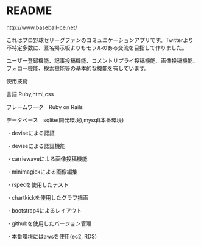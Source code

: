 # README

http://www.baseball-ce.net/

これはプロ野球セリーグファンのコミュニケーションアプリです。Twitterより不特定多数に、匿名掲示板よりもモラルのある交流を目指して作りました。

ユーザー登録機能、記事投稿機能、コメントリプライ投稿機能、画像投稿機能、フォロー機能、検索機能等の基本的な機能を有しています。

使用技術

言語 Ruby,html,css

フレームワーク　Ruby on Rails

データベース　sqlite(開発環境),mysql(本番環境)

・deviseによる認証

・deviseによる認証機能

・carriewaveによる画像投稿機能

・minimagickによる画像編集

・rspecを使用したテスト

・chartkickを使用したグラフ描画

・bootstrap4によるレイアウト

・githubを使用したバージョン管理

・本番環境にはawsを使用(ec2, RDS)
